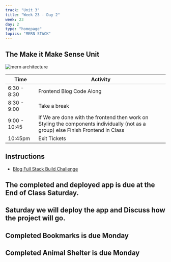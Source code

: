 ```yaml
---
track: "Unit 3"
title: "Week 23 - Day 2"
week: 23
day: 2
type: "homepage"
topics: "MERN STACK"
---
```


## The Make it Make Sense Unit
![mern architecture](https://i.imgur.com/uoJvBRK.jpg)

| Time  | Activity |
| ----- | ------ |
| 6:30 - 8:30 | Frontend Blog Code Along |
| 8:30 - 9:00 | Take a break|
| 9:00 - 10:45 | If We are done with the frontend then work on Styling the components individually (not as a group) else Finish Frontend in Class|
| 10:45pm | Exit Tickets |

## Instructions
- [Blog Full Stack Build Challenge](/unit3/week-23/day-2/slides)

## The completed and deployed app is due at the End of Class Saturday.
## Saturday we will deploy the app and Discuss how the project will go.
## Completed Bookmarks is due Monday
## Completed Animal Shelter is due Monday
